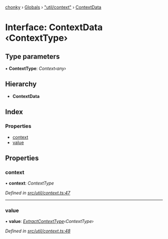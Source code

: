 [chonky](../README.md) › [Globals](../globals.md) › ["util/context"](../modules/_util_context_.md) › [ContextData](_util_context_.contextdata.md)

# Interface: ContextData ‹**ContextType**›

## Type parameters

▪ **ContextType**: *Context‹any›*

## Hierarchy

* **ContextData**

## Index

### Properties

* [context](_util_context_.contextdata.md#context)
* [value](_util_context_.contextdata.md#value)

## Properties

###  context

• **context**: *ContextType*

*Defined in [src/util/context.ts:47](https://github.com/TimboKZ/Chonky/blob/ca45eac/src/util/context.ts#L47)*

___

###  value

• **value**: *[ExtractContextType](../modules/_util_context_.md#extractcontexttype)‹ContextType›*

*Defined in [src/util/context.ts:48](https://github.com/TimboKZ/Chonky/blob/ca45eac/src/util/context.ts#L48)*

